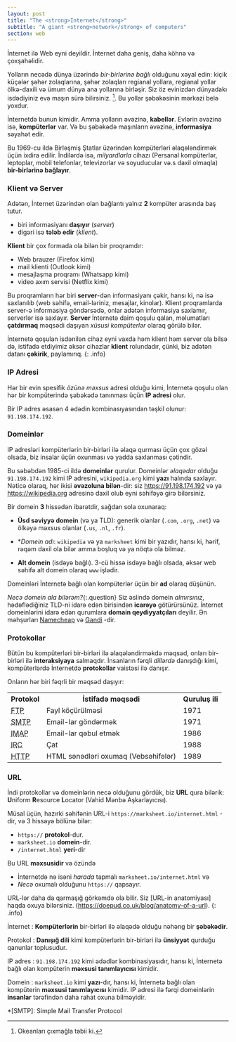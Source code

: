 ```yaml
---
layout: post
title: "The <strong>Internet</strong>"
subtitle: "A giant <strong>network</strong> of computers"
section: web
---
```


İnternet ilə Web eyni deyildir. İnternet daha geniş, daha köhnə və çoxşahəlidir.

Yolların necədə dünya üzərində _bir-birlərinə bağlı_ olduğunu xəyal edin: kiçik küçələr şəhər zolaqlarına, şəhər zolaqları regianal yollara, regianal yollar ölkə-daxili və ümum dünya ana yollarına birləşir. Siz öz evinizdən dünyadakı isdədiyiniz evə maşın sürə bilirsiniz. [^1]. Bu yollar şəbəkəsinin mərkəzi belə yoxdur.

İnternetdə bunun kimidir. Amma yolların əvəzinə, **kabellər**. Evlərin əvəzinə isə, **kompüterlər** var. Və bu şəbəkədə maşınların əvəzinə, **informasiya** səyahət edir.

Bu 1969-cu ildə Birləşmiş Ştatlar üzərindən kompüterləri əlaqələndirmək üçün ixdira edilir. İndilərdə isə, _milyardlarla_ cihazı (Persanal kompüterlər, leptoplar, mobil telefonlar, televizorlar və soyuducular və.s daxil olmaqla) **bir-birlərinə bağlayır**.
### Klient və Server

Adətən, İnternet üzərindən olan bağlantı yalnız **2** kompüter arasında baş tutur.

* biri informasiyanı **daşıyır** (_server_)
* digəri isə **tələb edir** (_klient_).

**Klient** bir çox formada ola bilən bir proqramdır:

* Web brauzer (Firefox kimi)
* mail klienti (Outlook kimi)
* mesajlaşma proqramı (Whatsapp kimi)
* video axım servisi (Netflix kimi)

Bu proqramların hər biri **server**-dən informasiyanı çəkir, hansı ki, nə isə saxlanılıb (web səhifə, email-ləriniz, mesajlar, kinolar). Klient proqramlarda server-ə informasiya göndərsədə, onlar adətən informasiya saxlamır, serverlər isə saxlayır.
**Server** İnternetə daim qoşulu qalan, məlumatları **çatdırmaq** məqsədi daşıyan _xüsusi kompüterlər_ olaraq görülə bilər.

İnternetə qoşulan isdənilən cihaz eyni vaxda həm klient həm server ola bilsə də, istifadə etdiyimiz əksər cihazlar **klient** rolundadır, çünki, biz adətən datanı **çəkirik**, paylamırıq.
{: .info}

### IP Adresi

Hər bir evin spesifik _özünə məxsus_ adresi olduğu kimi, İnternetə qoşulu olan hər bir kompüterində şəbəkədə tanınması üçün **IP adresi** olur. 

Bir IP adres əsasən 4 ədədin kombinasıyasından təşkil olunur: `91.198.174.192`.

### Domeinlər

IP adresləri kompüterlərin bir-birləri ilə əlaqə qurması üçün çox gözəl olsada, biz insalar üçün oxunması və yadda saxlanması çətindir.

Bu səbəbdən 1985-ci ildə **domeinlər** qurulur. Domeinlər _əlaqədar_ olduğu `91.198.174.192` kimi IP adresini, `wikipedia.org` kimi **yazı** halında saxlayır. Nəticə olaraq, hər ikisi **əvəzoluna bilən**-dir: siz <https://91.198.174.192> və ya <https://wikipedia.org> adresinə daxil olub eyni səhifəyə girə bilərsiniz.

Bir domein **3** hissədən ibarətdir, sağdan sola oxunaraq:

* **Üsd səviyyə domein** (və ya TLD): generik olanlar (`.com`, `.org`, `.net`) və ölkəyə məxsus olanlar (`.us`, `.nl`, `.fr`).


* **Domein adı*: `wikipedia` və ya `marksheet` kimi bir yazıdır, hansı ki, hərif, rəqəm daxil ola bilər amma boşluq və ya nöqtə ola bilməz.
* **Alt domein** (isdəyə bağlı). 3-cü hissə isdəyə bağlı olsada, əksər web səhifə alt domein olaraq `www` işlədir.

Domeinləri İnternetə bağlı olan kompüterlər üçün bir **ad** olaraq düşünün.

_Necə domein ala bilərəm?_{:.question}
Siz əslində domein _almırsınız_, hədəflədiğiniz TLD-ni idarə edən birisindən **icarəyə** götürürsünüz.
İnternet domeinlərini idarə edən qurumlara **domain qeydiyyatçıları** deyilir. Ən məhşurları [Namecheap](https://www.namecheap.com/) və [Gandi](https://www.gandi.net/) -dir.

### Protokollar

Bütün bu kompüterləri bir-birləri ilə əlaqələndirməkdə məqsəd, onları bir-birləri ilə **interaksiyaya** salmaqdır. İnsanların fərqli _dillərdə_ danışdığı kimi, kompüterlərdə İnternetdə **protokollar** vaistəsi ilə danışır.

Onların hər biri fəqrli bir məqsəd daşıyır:

<div class="table">
  <table>
    <tr>
      <th>Protokol</th>
      <th>İstifadə məqsədi</th>
      <th>Quruluş ili</th>
    </tr>
    <tr>
      <td>
        <abbr title="File Transfer Protocol">FTP</abbr>
      </td>
      <td>Fayl köçürülməsi</td>
      <td>1971</td>
    </tr>
    <tr>
      <td>
        <abbr title="Simple Mail Transfer Protocol">SMTP</abbr>
      </td>
      <td>Email-lar göndərmək</td>
      <td>1971</td>
    </tr>
    <tr>
      <td>
        <abbr title="Internet Message Access Protocol">IMAP</abbr>
      </td>
      <td>Email-lar qəbul etmək</td>
      <td>1986</td>
    </tr>
    <tr>
      <td>
        <abbr title="Internet Relay Chat">IRC</abbr>
      </td>
      <td>Çat</td>
      <td>1988</td>
    </tr>
    <tr>
      <td>
        <abbr title="HyperText Transfer Protocol">HTTP</abbr>
      </td>
      <td>HTML sənədləri oxumaq (Vebsəhifələr)</td>
      <td>1989</td>
    </tr>
  </table>
</div>

### URL

İndi protokollar və domeinlərin necə olduğunu gördük, biz **URL** qura bilərik: **U**niform **R**esource **L**ocator (Vahid Mənbə Aşkarlayıcısı).

Müsal üçün, hazırki səhifənin URL-i `https://marksheet.io/internet.html` -dir, və 3 hissəyə bölünə bilər:

* `https://` **protokol**-dur.
* `marksheet.io` **domein**-dir.
* `/internet.html` **yeri**-dir

Bu URL **məxsusidir** və özündə

* İnternetdə nə isəni _harada_ tapmalı `marksheet.io/internet.html` və
* _Necə_ oxumalı olduğunu `https://` qapsayır.

URL-lər daha da qarmaşığ görkəmdə ola bilir. Siz [URL-in anatomiyası] haqda oxuya bilərsiniz. (https://doepud.co.uk/blog/anatomy-of-a-url).
{: .info}

İnternet
: **Kompüterlərin** bir-birləri ilə əlaqədə olduğu nəhəng bir **şəbəkədir**.

Protokol
: **Danışığ dili** kimi kompüterlərin bir-birləri ilə **ünsiyyət** qurduğu qanunlar toplusudur.

IP adres
: `91.198.174.192` kimi ədədlər kombinasiyasıdır, hansı ki, İnternetə bağlı olan kompüterin **məxsusi tanımlayıcısı** kimidir.

Domein
: `marksheet.io` kimi **yazı**-dır, hansı ki, İnternetə bağlı olan kompüterin **məxsusi tanımlayıcısı** kimidir.
IP adresi ilə fərqi domeinlərin **insanlar** tərəfindən daha rahat oxuna bilməyidir. 

[^1]: Okeanları çıxmağla təbii ki.

*[SMTP]: Simple Mail Transfer Protocol
